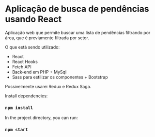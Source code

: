 # Aplicação de busca de pendências usando React

Aplicação web que permite buscar uma lista de pendências filtrando por área, que é previamente filtrada por setor.

O que está sendo utilizado:
- React 
- React Hooks
- Fetch API
- Back-end em PHP + MySql
- Sass para estilizar os componentes + Bootstrap

Possivelmente usarei Redux e Redux Saga.


Install dependencies:
### `npm install`

In the project directory, you can run:
### `npm start`
